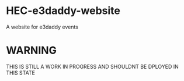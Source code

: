 # HEC-e3daddy-website
A website for e3daddy events

# WARNING
THIS IS STILL A WORK IN PROGRESS AND SHOULDNT BE DPLOYED IN THIS STATE

